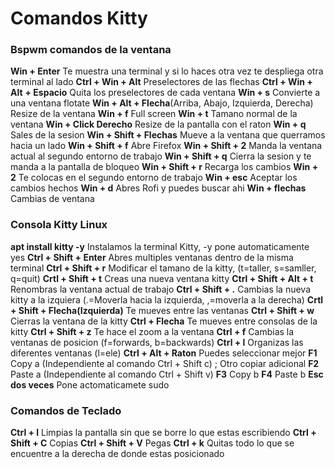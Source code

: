 # Comandos Kitty

### Bspwm comandos de la ventana
**Win + Enter** Te muestra una terminal y si lo haces otra vez te despliega otra terminal al lado
**Ctrl + Win + Alt** Preselectores de las flechas
**Ctrl + Win + Alt** **+ Espacio** Quita los preselectores de cada ventana
**Win + s** Convierte a una ventana flotate
**Win + Alt + Flecha**(Arriba, Abajo, Izquierda, Derecha) Resize de la ventana
**Win + f** Full screen
**Win + t** Tamano normal de la ventana
**Win + Click Derecho** Resize de la pantalla con el raton
**Win + q** Sales de la sesion
**Win + Shift + Flechas** Mueve a la ventana que querramos hacia un lado
**Win + Shift + f** Abre Firefox
**Win + Shift + 2** Manda la ventana actual al segundo entorno de trabajo
**Win + Shift + q** Cierra la sesion y te manda a la pantalla de bloqueo
**Win + Shift + r** Recarga los cambios
**Win + 2** Te colocas en el segundo entorno de trabajo
**Win + esc** Aceptar los cambios hechos
**Win + d** Abres Rofi y puedes buscar ahi
**Win + flechas** Cambias de ventana

### Consola Kitty Linux
**apt install kitty -y** Instalamos la terminal Kitty, -y pone automaticamente yes
**Ctrl + Shift + Enter**  Abres multiples ventanas dentro de la misma terminal
**Ctrl + Shift + r**  Modificar el tamano de la kitty, (t=taller, s=samller, q=quit)
**Crtl + Shift + t**  Creas una nueva ventana kitty
**Ctrl + Shift + Alt + t**  Renombras la ventana actual de trabajo
**Ctrl + Shift + .**  Cambias la nueva kitty a la izquiera (.=Moverla hacia la izquierda, ,=moverla a la derecha)
**Crtl + Shift + Flecha(Izquierda)** Te mueves entre las ventanas
**Ctrl + Shift + w** Cierras la ventana de la kitty
**Ctrl + Flecha** Te mueves entre consolas de la kitty
**Ctrl + Shift + z** Te hace el zoom a la ventana
**Ctrl + f** Cambias la ventanas de posicion (f=forwards, b=backwards)
**Ctrl + l** Organizas las diferentes ventanas (l=ele)
**Ctrl + Alt + Raton** Puedes seleccionar mejor
**F1** Copy a (Independiente al comando Ctrl + Shift c) ; Otro copiar adicional
**F2** Paste a (Independiente al comando Ctrl + Shift v)
**F3** Copy b
**F4** Paste b
**Esc dos veces** Pone actomaticamete sudo

### Comandos de Teclado

**Ctrl + l** Limpias la pantalla sin que se borre lo que estas escribiendo
**Ctrl + Shift + C** Copias
**Ctrl + Shift + V** Pegas
**Ctrl + k** Quitas todo lo que se encuentre a la derecha de donde estas posicionado